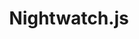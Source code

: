 ---
codehost: https://github.com/https://github.com/nightwatchjs
logohandle: nightwatchjs
sort: nightwatchjs
title: Nightwatch.js
twitter: https://x.com/nightwatchjs
website: https://nightwatchjs.org/
---